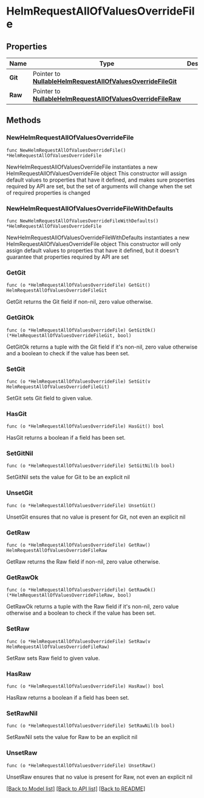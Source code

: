# HelmRequestAllOfValuesOverrideFile

## Properties

Name | Type | Description | Notes
------------ | ------------- | ------------- | -------------
**Git** | Pointer to [**NullableHelmRequestAllOfValuesOverrideFileGit**](HelmRequestAllOfValuesOverrideFileGit.md) |  | [optional] 
**Raw** | Pointer to [**NullableHelmRequestAllOfValuesOverrideFileRaw**](HelmRequestAllOfValuesOverrideFileRaw.md) |  | [optional] 

## Methods

### NewHelmRequestAllOfValuesOverrideFile

`func NewHelmRequestAllOfValuesOverrideFile() *HelmRequestAllOfValuesOverrideFile`

NewHelmRequestAllOfValuesOverrideFile instantiates a new HelmRequestAllOfValuesOverrideFile object
This constructor will assign default values to properties that have it defined,
and makes sure properties required by API are set, but the set of arguments
will change when the set of required properties is changed

### NewHelmRequestAllOfValuesOverrideFileWithDefaults

`func NewHelmRequestAllOfValuesOverrideFileWithDefaults() *HelmRequestAllOfValuesOverrideFile`

NewHelmRequestAllOfValuesOverrideFileWithDefaults instantiates a new HelmRequestAllOfValuesOverrideFile object
This constructor will only assign default values to properties that have it defined,
but it doesn't guarantee that properties required by API are set

### GetGit

`func (o *HelmRequestAllOfValuesOverrideFile) GetGit() HelmRequestAllOfValuesOverrideFileGit`

GetGit returns the Git field if non-nil, zero value otherwise.

### GetGitOk

`func (o *HelmRequestAllOfValuesOverrideFile) GetGitOk() (*HelmRequestAllOfValuesOverrideFileGit, bool)`

GetGitOk returns a tuple with the Git field if it's non-nil, zero value otherwise
and a boolean to check if the value has been set.

### SetGit

`func (o *HelmRequestAllOfValuesOverrideFile) SetGit(v HelmRequestAllOfValuesOverrideFileGit)`

SetGit sets Git field to given value.

### HasGit

`func (o *HelmRequestAllOfValuesOverrideFile) HasGit() bool`

HasGit returns a boolean if a field has been set.

### SetGitNil

`func (o *HelmRequestAllOfValuesOverrideFile) SetGitNil(b bool)`

 SetGitNil sets the value for Git to be an explicit nil

### UnsetGit
`func (o *HelmRequestAllOfValuesOverrideFile) UnsetGit()`

UnsetGit ensures that no value is present for Git, not even an explicit nil
### GetRaw

`func (o *HelmRequestAllOfValuesOverrideFile) GetRaw() HelmRequestAllOfValuesOverrideFileRaw`

GetRaw returns the Raw field if non-nil, zero value otherwise.

### GetRawOk

`func (o *HelmRequestAllOfValuesOverrideFile) GetRawOk() (*HelmRequestAllOfValuesOverrideFileRaw, bool)`

GetRawOk returns a tuple with the Raw field if it's non-nil, zero value otherwise
and a boolean to check if the value has been set.

### SetRaw

`func (o *HelmRequestAllOfValuesOverrideFile) SetRaw(v HelmRequestAllOfValuesOverrideFileRaw)`

SetRaw sets Raw field to given value.

### HasRaw

`func (o *HelmRequestAllOfValuesOverrideFile) HasRaw() bool`

HasRaw returns a boolean if a field has been set.

### SetRawNil

`func (o *HelmRequestAllOfValuesOverrideFile) SetRawNil(b bool)`

 SetRawNil sets the value for Raw to be an explicit nil

### UnsetRaw
`func (o *HelmRequestAllOfValuesOverrideFile) UnsetRaw()`

UnsetRaw ensures that no value is present for Raw, not even an explicit nil

[[Back to Model list]](../README.md#documentation-for-models) [[Back to API list]](../README.md#documentation-for-api-endpoints) [[Back to README]](../README.md)


